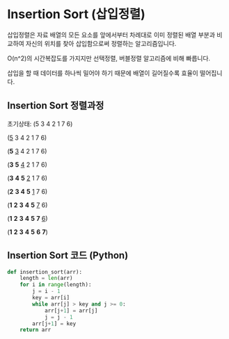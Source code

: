 # Insertion Sort (삽입정렬)

삽입정렬은 자료 배열의 모든 요소를 앞에서부터 차례대로 이미 정렬된 배열 부분과 비교하여 자신의 위치를 찾아 삽입함으로써 정렬하는 알고리즘입니다.

O(n^2)의 시간복잡도를 가지지만 선택정렬, 버블정렬 알고리즘에 비해 빠릅니다.

삽입을 할 때 데이터를 하나씩 밀어야 하기 때문에 배열이 길어질수록 효율이 떨어집니다.

## Insertion Sort 정렬과정

초기상태: (5 3 4 2 1 7 6)

(<u>5</u> 3 4 2 1 7 6)

(**5** <u>3</u> 4 2 1 7 6)

(**3** **5** <u>4</u> 2 1 7 6)

(**3** **4** **5** <u>2</u> 1 7 6)

(**2** **3** **4** **5** <u>1</u> 7 6)

(**1** **2** **3** **4** **5** <u>7</u> 6)

(**1** **2** **3** **4** **5** **7** <u>6</u>)

(**1** **2** **3** **4** **5** **6** **7**)

## Insertion Sort 코드 (Python)

```python
def insertion_sort(arr):
    length = len(arr)
    for i in range(length):
        j = i - 1
        key = arr[i]
        while arr[j] > key and j >= 0:
            arr[j+1] = arr[j]
            j = j - 1
        arr[j+1] = key
    return arr
```
